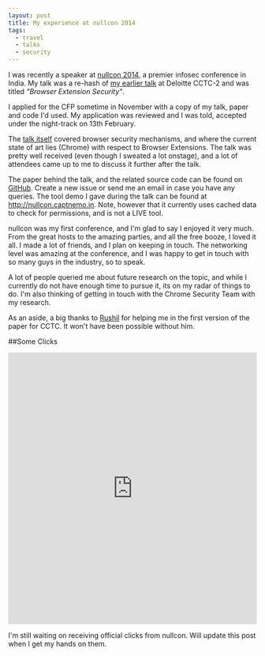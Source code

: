 ```yaml
---
layout: post
title: My experience at nullcon 2014
tags:
  - travel
  - talks
  - security
---
```


I was recently a speaker at [nullcon 2014][nc], a premier infosec conference
in India. My talk was a re-hash of [my earlier talk][oldtalk] at Deloitte CCTC-2
and was titled _"Browser Extension Security"_.

I applied for the CFP sometime in November with a copy of my talk, paper and
code I'd used. My application was reviewed and I was told, accepted under the
night-track on 13th February.

The [talk itself][newtalk] covered browser security mechanisms, and where the
current state of art lies (Chrome) with respect to Browser Extensions. The talk
was pretty well received (even though I sweated a lot onstage), and a lot
of attendees came up to me to discuss it further after the talk.

The paper behind the talk, and the related source code can be found on [GitHub][gh].
Create a new issue or send me an email in case you have any queries. The tool demo
I gave during the talk can be found at <http://nullcon.captnemo.in>. Note, however
that it currently uses cached data to check for permissions, and is not a LIVE tool.

nullcon was my first conference, and I'm glad to say I enjoyed it very much. From
the great hosts to the amazing parties, and all the free booze, I loved it all.
I made a lot of friends, and I plan on keeping in touch. The networking level
was amazing at the conference, and I was happy to get in touch with so many guys
in the industry, so to speak.

A lot of people queried me about future research on the topic, and while I currently
do not have enough time to pursue it, its on my radar of things to do. I'm also
thinking of getting in touch with the Chrome Security Team with my research.

As an aside, a big thanks to [Rushil][rushil] for helping me in the first version
of the paper for CCTC. It won't have been possible without him.

##Some Clicks

<iframe class="imgur-album" width="100%" height="550" frameborder="0" src="http://imgur.com/a/MCo8s/embed"></iframe>

I'm still waiting on receiving official clicks from nullcon. Will update this
post when I get my hands on them.

[oldtalk]: https://speakerdeck.com/captn3m0/a-security-analysis-of-browser-extensions
[nc]: http://nullcon.net/website/
[newtalk]: https://speakerdeck.com/captn3m0/browser-extension-security
[rushil]: https://twitter.com/rushil92
[gh]: https://github.com/captn3m0/nullcon2014/
